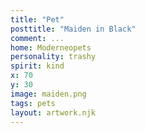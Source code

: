 ```yaml
---
title: "Pet"
posttitle: "Maiden in Black"
comment: ...
home: Moderneopets
personality: trashy
spirit: kind
x: 70
y: 30
image: maiden.png
tags: pets
layout: artwork.njk
---
```


